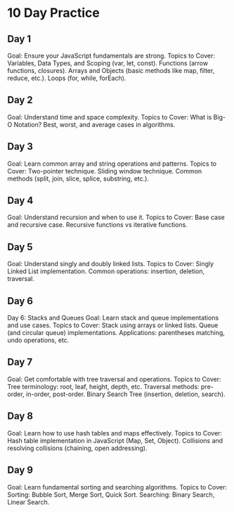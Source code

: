 # 10 Day Practice

## Day 1
Goal: Ensure your JavaScript fundamentals are strong.
Topics to Cover:
Variables, Data Types, and Scoping (var, let, const).
Functions (arrow functions, closures).
Arrays and Objects (basic methods like map, filter, reduce, etc.).
Loops (for, while, forEach).

## Day 2
Goal: Understand time and space complexity.
Topics to Cover:
What is Big-O Notation?
Best, worst, and average cases in algorithms.

## Day 3
Goal: Learn common array and string operations and patterns.
Topics to Cover:
Two-pointer technique.
Sliding window technique.
Common methods (split, join, slice, splice, substring, etc.).

## Day 4
Goal: Understand recursion and when to use it.
Topics to Cover:
Base case and recursive case.
Recursive functions vs iterative functions.

## Day 5
Goal: Understand singly and doubly linked lists.
Topics to Cover:
Singly Linked List implementation.
Common operations: insertion, deletion, traversal.


## Day 6
Day 6: Stacks and Queues
Goal: Learn stack and queue implementations and use cases.
Topics to Cover:
Stack using arrays or linked lists.
Queue (and circular queue) implementations.
Applications: parentheses matching, undo operations, etc.

## Day 7
Goal: Get comfortable with tree traversal and operations.
Topics to Cover:
Tree terminology: root, leaf, height, depth, etc.
Traversal methods: pre-order, in-order, post-order.
Binary Search Tree (insertion, deletion, search).

## Day 8
Goal: Learn how to use hash tables and maps effectively.
Topics to Cover:
Hash table implementation in JavaScript (Map, Set, Object).
Collisions and resolving collisions (chaining, open addressing).

## Day 9
Goal: Learn fundamental sorting and searching algorithms.
Topics to Cover:
Sorting: Bubble Sort, Merge Sort, Quick Sort.
Searching: Binary Search, Linear Search.